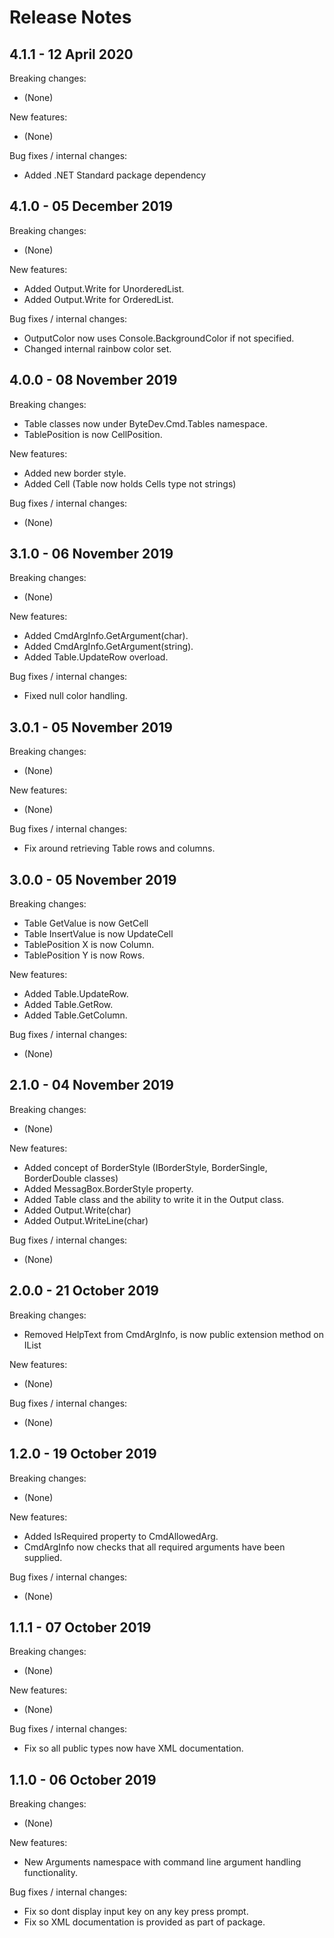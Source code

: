 # Release Notes

## 4.1.1 - 12 April 2020

Breaking changes:
- (None)

New features:
- (None)

Bug fixes / internal changes:
- Added .NET Standard package dependency

## 4.1.0 - 05 December 2019

Breaking changes:
- (None)

New features:
- Added Output.Write for UnorderedList.
- Added Output.Write for OrderedList.

Bug fixes / internal changes:
- OutputColor now uses Console.BackgroundColor if not specified.
- Changed internal rainbow color set.

## 4.0.0 - 08 November 2019

Breaking changes:
- Table classes now under ByteDev.Cmd.Tables namespace.
- TablePosition is now CellPosition.

New features:
- Added new border style.
- Added Cell (Table now holds Cells type not strings)

Bug fixes / internal changes:
- (None)

## 3.1.0 - 06 November 2019

Breaking changes:
- (None)

New features:
- Added CmdArgInfo.GetArgument(char).
- Added CmdArgInfo.GetArgument(string).
- Added Table.UpdateRow overload.

Bug fixes / internal changes:
- Fixed null color handling.

## 3.0.1 - 05 November 2019

Breaking changes:
- (None)

New features:
- (None)

Bug fixes / internal changes:
- Fix around retrieving Table rows and columns.

## 3.0.0 - 05 November 2019

Breaking changes:
- Table GetValue is now GetCell
- Table InsertValue is now UpdateCell
- TablePosition X is now Column.
- TablePosition Y is now Rows.

New features:
- Added Table.UpdateRow.
- Added Table.GetRow.
- Added Table.GetColumn.

Bug fixes / internal changes:
- (None)

## 2.1.0 - 04 November 2019

Breaking changes:
- (None)

New features:
- Added concept of BorderStyle (IBorderStyle, BorderSingle, BorderDouble classes)
- Added MessagBox.BorderStyle property.
- Added Table class and the ability to write it in the Output class.
- Added Output.Write(char)
- Added Output.WriteLine(char)

Bug fixes / internal changes:
- (None)

## 2.0.0 - 21 October 2019

Breaking changes:
- Removed HelpText from CmdArgInfo, is now public extension method on IList<CmdAllowedArg>

New features:
- (None)

Bug fixes / internal changes:
- (None)

## 1.2.0 - 19 October 2019

Breaking changes:
- (None)

New features:
- Added IsRequired property to CmdAllowedArg.
- CmdArgInfo now checks that all required arguments have been supplied.

Bug fixes / internal changes:
- (None)

## 1.1.1 - 07 October 2019

Breaking changes:
- (None)

New features:
- (None)

Bug fixes / internal changes:
- Fix so all public types now have XML documentation.

## 1.1.0 - 06 October 2019

Breaking changes:
- (None)

New features:
- New Arguments namespace with command line argument handling functionality.

Bug fixes / internal changes:
- Fix so dont display input key on any key press prompt.
- Fix so XML documentation is provided as part of package.

